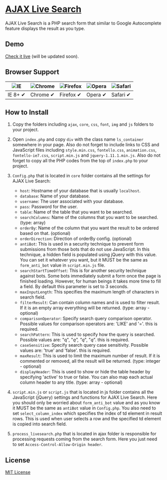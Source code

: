 # [AJAX Live Search](http://ajaxlivesearch.com)

AJAX Live Search is a PHP search form that similar to Google Autocomplete feature displays the result as you type.

## Demo

[Check it live](http://ajaxlivesearch.com) (will be updated soon).

## Browser Support

![IE](https://raw.github.com/alrra/browser-logos/master/internet-explorer/internet-explorer_48x48.png) | ![Chrome](https://raw.github.com/alrra/browser-logos/master/chrome/chrome_48x48.png) | ![Firefox](https://raw.github.com/alrra/browser-logos/master/firefox/firefox_48x48.png) | ![Opera](https://raw.github.com/alrra/browser-logos/master/opera/opera_48x48.png) | ![Safari](https://raw.github.com/alrra/browser-logos/master/safari/safari_48x48.png)
--- | --- | --- | --- | --- |
IE 8+ ✔ | Chrome ✔ | Firefox ✔ | Opera ✔ | Safari ✔ |

## How to Install

1. Copy the folders including `ajax`, `core`, `css`, `font`, `img` and `js` folders to your project.

2. Open `index.php` and copy `div` with the class name `ls_container` somewhere in your page. Also do not forget to include links to CSS and JavaScript files including `style.min.css`, `fontello.css`, `animation.css`, `fontello-ie7.css`, `script.min.js` and `jquery-1.11.1.min.js`. Also do not forget to copy all the PHP codes from the top of `index.php` to your project.

3. `Config.php` that is located in `core` folder contains all the settings for AJAX Live Search:
	- `host`: Hostname of your database that is usually `localhost`.
	- `database`: Name of your database.
	- `username`: The user associated with your database.
	- `pass`: Password for the user.
	- `table`: Name of the table that you want to be searched.
	- `searchColumns`: Name of the columns that you want to be searched. (type: array)
	- `orderBy`: Name of the column that you want the result to be ordered based on that. (optional)
	- `orderDirection`: Direction of orderBy config. (optional)
	- `antiBot`: This is used in a security technique to prevent form submissions from those bots that do not use JavaScript. In this technique, a hidden field is populated using jQuery with this value. You can set it whatever you want, but it MUST be the same as `form_anti_bot` value in `script.min.js` file.
	- `searchStartTimeOffset`: This is for another security technique against bots. Some bots immediately submit a form once the page is finished loading. However, for human beings it takes more time to fill a field. By default this parameter is set to 3 seconds.
	- `maxInputLength`: This specifies the maximum length of characters in search field.
	- `filterResult`: Can contain column names and is used to filter result. If it is an empty array everything will be returned. (type: array - optional)
	- `comparisonOperator`: Specify search query comparison operator. Possible values for comparison operators are: 'LIKE' and '='. this is required.
	- `searchPattern`: This is used to specify how the query is searched. Possible values are: "q", "*q", "q*", "*q*". this is required.
	- `caseSensitive`: Specify search query case sensitivity. Possible values are: 'true' and 'false'. this is required.
	- `maxResult`: This is used to limit the maximum number of result. If it is commented or removed, all the result will be returned. (type: integer - optional)
	- `displayHeader`: This is used to show or hide the table header by specifying 'active' to true or false. You can also map each actual column header to any title. (type: array - optional)

4. `script.min.js` or `script.js` that is located in js folder contains all the JavaScript (jQuery) settings and functions for AJAX Live Search. Here you should only be worried about `form_anti_bot` value and as you know it MUST be the same as `antiBot` value in `Config.php`. You also need to set `select_column_index` which specifies the index of td element in result rows. This is used when user selects a row and the specified td element is copied into search field.

5. `process_livesearch.php` that is located in ajax folder is responsible for processing requests coming from the search form. Here you just need to set `Access-Control-Allow-Origin header`.

## License

[MIT License](https://github.com/iranianpep/ajax-live-search/blob/master/LICENSE.txt)
